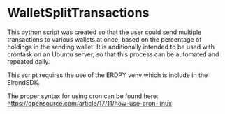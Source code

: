 # WalletSplitTransactions
This python script was created so that the user could send multiple transactions to various wallets at once, based on the percentage of holdings in the sending wallet. It is additionally intended to be used with crontask on an Ubuntu server, so that this process can be automated and repeated daily. 

This script requires the use of the ERDPY venv which is include in the ElrondSDK.

The proper syntax for using cron can be found here: 
https://opensource.com/article/17/11/how-use-cron-linux
